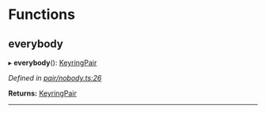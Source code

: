 

# Functions

<a id="everybody"></a>

##  everybody

▸ **everybody**(): [KeyringPair](../interfaces/_types_.keyringpair.md)

*Defined in [pair/nobody.ts:26](https://github.com/polkadot-js/common/blob/0feb61c/packages/keyring/src/pair/nobody.ts#L26)*

**Returns:** [KeyringPair](../interfaces/_types_.keyringpair.md)

___

